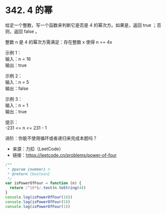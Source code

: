 # 342. 4 的幂

给定一个整数，写一个函数来判断它是否是 4 的幂次方。如果是，返回 true ；否则，返回 false 。

整数 n 是 4 的幂次方需满足：存在整数 x 使得 n == 4x

示例 1：  
输入：n = 16  
输出：true

示例 2：  
输入：n = 5  
输出：false

示例 3：  
输入：n = 1  
输出：true

提示：  
-231 <= n <= 231 - 1

进阶：你能不使用循环或者递归来完成本题吗？

- 来源：力扣（LeetCode）  
- 链接：https://leetcode.cn/problems/power-of-four

```javascript
/**
 * @param {number} n
 * @return {boolean}
 */
var isPowerOfFour = function (n) {
  return /^10*$/.test(n.toString(4))
}
console.log(isPowerOfFour(16))
console.log(isPowerOfFour(5))
console.log(isPowerOfFour(1))
```
